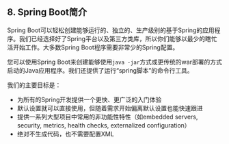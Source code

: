 ## 8. Spring Boot简介

Spring Boot可以轻松创建能够运行的、独立的、生产级别的基于Spring的应用程序。我们已经选择好了Spring平台以及第三方类库，所以你们能够以最少的瞎忙活开始工作。大多数Spring Boot程序需要非常少的Spring配置。

您可以使用Spring Boot来创建能够使用`java -jar`方式或更传统的war部署的方式启动的Java应用程序。我们还提供了运行“spring脚本”的命令行工具。

我们的主要目标是：

- 为所有的Spring开发提供一个更快、更广泛的入门体验
- 默认设置就可以直接使用，但随着需求开始偏离默认设置也能快速跟进
- 提供一系列大型项目中常用的非功能性特性（如embedded servers, security, metrics, health checks, externalized configuration）
- 绝对不生成代码，也不需要配置XML
